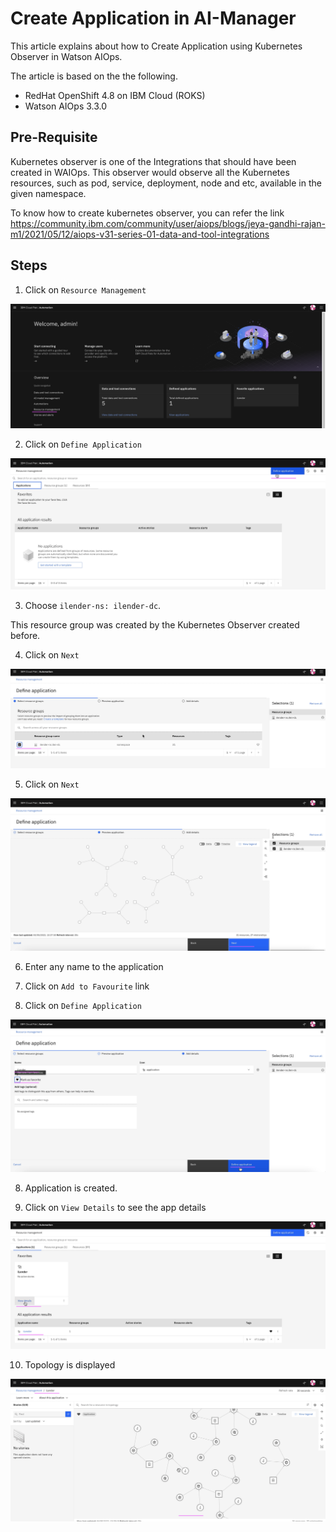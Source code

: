 # Create Application in AI-Manager

This article explains about how to Create Application using Kubernetes Observer in Watson AIOps.

The article is based on the the following.

- RedHat OpenShift 4.8 on IBM Cloud (ROKS)
- Watson AIOps 3.3.0

## Pre-Requisite

Kubernetes observer is one of the Integrations that should have been created in WAIOps. This observer would observe all the Kubernetes resources, such as pod, service, deployment, node and etc, available in the given namespace. 

To know how to create kubernetes observer, you can refer the link https://community.ibm.com/community/user/aiops/blogs/jeya-gandhi-rajan-m1/2021/05/12/aiops-v31-series-01-data-and-tool-integrations


## Steps


1. Click on `Resource Management`

<img src="images/image-00001.png">

2. Click on `Define Application`

<img src="images/image-00003.png">

3. Choose `ilender-ns: ilender-dc`.

This resource group was created by the Kubernetes Observer created before.

4. Click on `Next`

<img src="images/image-00004.png">

5. Click on `Next`

<img src="images/image-00005.png">

6. Enter any name to the application

7. Click on `Add to Favourite` link

8. Click on `Define Application`

<img src="images/image-00006.png">

8. Application is created.

9. Click on `View Details` to see the app details

<img src="images/image-00007.png">

10. Topology is displayed

<img src="images/image-00008.png">
